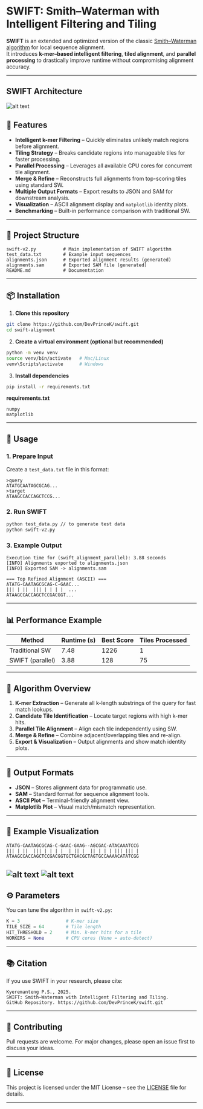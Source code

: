 # SWIFT: Smith–Waterman with Intelligent Filtering and Tiling

**SWIFT** is an extended and optimized version of the classic [Smith–Waterman algorithm](https://en.wikipedia.org/wiki/Smith%E2%80%93Waterman_algorithm) for local sequence alignment.  
It introduces **k-mer–based intelligent filtering**, **tiled alignment**, and **parallel processing** to drastically improve runtime without compromising alignment accuracy.

---

## SWIFT Architecture
![alt text](images/swift-algorithm.jpg)

## 🚀 Features
- **Intelligent k-mer Filtering** – Quickly eliminates unlikely match regions before alignment.
- **Tiling Strategy** – Breaks candidate regions into manageable tiles for faster processing.
- **Parallel Processing** – Leverages all available CPU cores for concurrent tile alignment.
- **Merge & Refine** – Reconstructs full alignments from top-scoring tiles using standard SW.
- **Multiple Output Formats** – Export results to JSON and SAM for downstream analysis.
- **Visualization** – ASCII alignment display and `matplotlib` identity plots.
- **Benchmarking** – Built-in performance comparison with traditional SW.

---

## 📂 Project Structure
```
swift-v2.py          # Main implementation of SWIFT algorithm
test_data.txt        # Example input sequences
alignments.json      # Exported alignment results (generated)
alignments.sam       # Exported SAM file (generated)
README.md            # Documentation
```

---

## 📦 Installation

1. **Clone this repository**
```bash
git clone https://github.com/DevPrinceK/swift.git
cd swift-alignment
```

2. **Create a virtual environment (optional but recommended)**
```bash
python -m venv venv
source venv/bin/activate   # Mac/Linux
venv\Scripts\activate      # Windows
```

3. **Install dependencies**
```bash
pip install -r requirements.txt
```

**requirements.txt**
```
numpy
matplotlib
```

---

## 🧪 Usage

### 1. Prepare Input
Create a `test_data.txt` file in this format:
```
>query
ATATGCAATAGCGCAG...
>target
ATAAGCCACCAGCTCCG...
```

### 2. Run SWIFT
```bash
python test_data.py // to generate test data
python swift-v2.py
```

### 3. Example Output
```
Execution time for (swift_alignment_parallel): 3.88 seconds
[INFO] Alignments exported to alignments.json
[INFO] Exported SAM -> alignments.sam

=== Top Refined Alignment (ASCII) ===
ATATG-CAATAGCGCAG-C-GAAC...
||| | ||  ||| | | | |  ...
ATAAGCCACCAGCTCCGACGGT...
```

---

## 📊 Performance Example
| Method            | Runtime (s) | Best Score | Tiles Processed |
|-------------------|-------------|------------|------------------|
| Traditional SW    | 7.48        | 1226       | 1                |
| SWIFT (parallel)  | 3.88        | 128        | 75               |

---

## 📜 Algorithm Overview

1. **K-mer Extraction** – Generate all k-length substrings of the query for fast match lookups.
2. **Candidate Tile Identification** – Locate target regions with high k-mer hits.
3. **Parallel Tile Alignment** – Align each tile independently using SW.
4. **Merge & Refine** – Combine adjacent/overlapping tiles and re-align.
5. **Export & Visualization** – Output alignments and show match identity plots.

---

## 📄 Output Formats

- **JSON** – Stores alignment data for programmatic use.
- **SAM** – Standard format for sequence alignment tools.
- **ASCII Plot** – Terminal-friendly alignment view.
- **Matplotlib Plot** – Visual match/mismatch representation.

---

## 🧬 Example Visualization
```
ATATG-CAATAGCGCAG-C-GAAC-GAAG--AGCGAC-ATACAAATCCG
||| | ||  ||| | | | |  | || |  || | | | ||| ||| |
ATAAGCCACCAGCTCCGACGGTGCTGACGCTAGTGCCAAAACATATCGG
```
![alt text](images/alignment-1.png)
![alt text](images/alignment-2.png)
---

## ⚙️ Parameters
You can tune the algorithm in `swift-v2.py`:
```python
K = 3                 # K-mer size
TILE_SIZE = 64        # Tile length
HIT_THRESHOLD = 2     # Min. k-mer hits for a tile
WORKERS = None        # CPU cores (None = auto-detect)
```

---

## 📚 Citation
If you use SWIFT in your research, please cite:
```
Kyeremanteng P.S., 2025.
SWIFT: Smith–Waterman with Intelligent Filtering and Tiling.
GitHub Repository. https://github.com/DevPrinceK/swift.git
```

---

## 🤝 Contributing
Pull requests are welcome. For major changes, please open an issue first to discuss your ideas.

---

## 📜 License
This project is licensed under the MIT License – see the [LICENSE](LICENSE) file for details.

---
